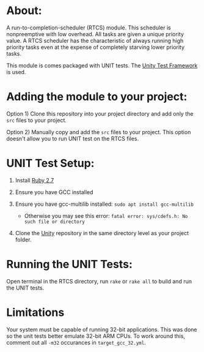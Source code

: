 # About:

A run-to-completion-scheduler (RTCS) module. This scheduler is nonpreemptive with low overhead. All tasks are given a unique priority value. A RTCS scheduler has the characteristic of always running high priority tasks even at the expense of completely starving lower priority tasks.

This module is comes packaged with UNIT tests. The [Unity Test Framework](https://github.com/ThrowTheSwitch/Unity) is used.

# Adding the module to your project:

Option 1) Clone this repository into your project directory and add only the `src` files to your project.

Option 2) Manually copy and add the `src` files to your project. This option doesn't allow you to run UNIT test on the RTCS files.

# UNIT Test Setup:

1. Install [Ruby 2.7](https://rubyinstaller.org/)

2. Ensure you have GCC installed

3. Ensure you have gcc-multilib installed: `sudo apt install gcc-multilib`
    * Otherwise you may see this error: `fatal error: sys/cdefs.h: No such file or directory`

4. Clone the [Unity](https://github.com/ThrowTheSwitch/Unity) repository in the same directory level as your project folder.

# Running the UNIT Tests:

Open terminal in the RTCS directory, run `rake` or `rake all` to build and run the UNIT tests.

# Limitations

Your system must be capable of running 32-bit applications. This was done so the unit tests better emulate 32-bit ARM CPUs.
To work around this, comment out all `-m32` occurances in `target_gcc_32.yml`.


